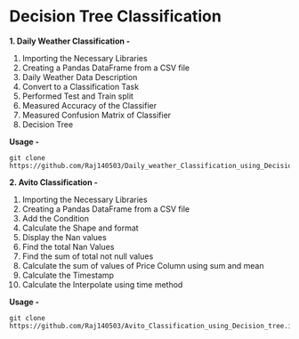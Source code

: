 # Decision Tree Classification

**1. Daily Weather Classification -**
   1. Importing the Necessary Libraries
   2. Creating a Pandas DataFrame from a CSV file
   3.  Daily Weather Data Description
   4.  Convert to a Classification Task
   5.  Performed Test and Train split
   6.  Measured Accuracy of the Classifier
   7.  Measured Confusion Matrix of Classifier
   8.  Decision Tree

**Usage -**
```
git clone https://github.com/Raj140503/Daily_weather_Classification_using_Decision_tree.ipynb
```

**2. Avito Classification -**
  1. Importing the Necessary Libraries
  2. Creating a Pandas DataFrame from a CSV file
  3. Add the Condition
  4. Calculate the Shape and format
  5. Display the Nan values
  6. Find the total Nan Values
  7. Find the sum of total not null values
  8. Calculate the sum of values of Price Column using sum and mean
  9. Calculate the Timestamp
  10. Calculate the Interpolate using time method

**Usage -**
```
git clone https://github.com/Raj140503/Avito_Classification_using_Decision_tree.ipynb
```
